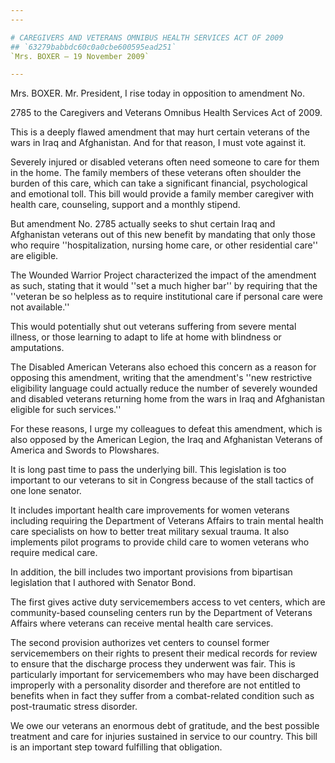 ```yaml
---
---

# CAREGIVERS AND VETERANS OMNIBUS HEALTH SERVICES ACT OF 2009
## `63279babbdc60c0a0cbe600595ead251`
`Mrs. BOXER — 19 November 2009`

---
```



Mrs. BOXER. Mr. President, I rise today in opposition to amendment 
No.


2785 to the Caregivers and Veterans Omnibus Health Services Act of 
2009.

This is a deeply flawed amendment that may hurt certain veterans of 
the wars in Iraq and Afghanistan. And for that reason, I must vote 
against it.

Severely injured or disabled veterans often need someone to care for 
them in the home. The family members of these veterans often shoulder 
the burden of this care, which can take a significant financial, 
psychological and emotional toll. This bill would provide a family 
member caregiver with health care, counseling, support and a monthly 
stipend.

But amendment No. 2785 actually seeks to shut certain Iraq and 
Afghanistan veterans out of this new benefit by mandating that only 
those who require ''hospitalization, nursing home care, or other 
residential care'' are eligible.

The Wounded Warrior Project characterized the impact of the amendment 
as such, stating that it would ''set a much higher bar'' by requiring 
that the ''veteran be so helpless as to require institutional care if 
personal care were not available.''

This would potentially shut out veterans suffering from severe mental 
illness, or those learning to adapt to life at home with blindness or 
amputations.

The Disabled American Veterans also echoed this concern as a reason 
for opposing this amendment, writing that the amendment's ''new 
restrictive eligibility language could actually reduce the number of 
severely wounded and disabled veterans returning home from the wars in 
Iraq and Afghanistan eligible for such services.''

For these reasons, I urge my colleagues to defeat this amendment, 
which is also opposed by the American Legion, the Iraq and Afghanistan 
Veterans of America and Swords to Plowshares.

It is long past time to pass the underlying bill. This legislation is 
too important to our veterans to sit in Congress because of the stall 
tactics of one lone senator.

It includes important health care improvements for women veterans 
including requiring the Department of Veterans Affairs to train mental 
health care specialists on how to better treat military sexual trauma. 
It also implements pilot programs to provide child care to women 
veterans who require medical care.

In addition, the bill includes two important provisions from 
bipartisan legislation that I authored with Senator Bond.

The first gives active duty servicemembers access to vet centers, 
which are community-based counseling centers run by the Department of 
Veterans Affairs where veterans can receive mental health care 
services.

The second provision authorizes vet centers to counsel former 
servicemembers on their rights to present their medical records for 
review to ensure that the discharge process they underwent was fair. 
This is particularly important for servicemembers who may have been 
discharged improperly with a personality disorder and therefore are not 
entitled to benefits when in fact they suffer from a combat-related 
condition such as post-traumatic stress disorder.

We owe our veterans an enormous debt of gratitude, and the best 
possible treatment and care for injuries sustained in service to our 
country. This bill is an important step toward fulfilling that 
obligation.
